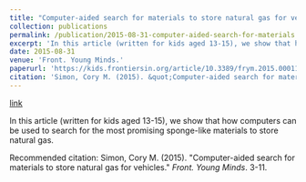```yaml
---
title: "Computer-aided search for materials to store natural gas for vehicles"
collection: publications
permalink: /publication/2015-08-31-computer-aided-search-for-materials
excerpt: 'In this article (written for kids aged 13-15), we show that how computers can be used to search for the most promising sponge-like materials to store natural gas.'
date: 2015-08-31
venue: 'Front. Young Minds.'
paperurl: 'https://kids.frontiersin.org/article/10.3389/frym.2015.00011'
citation: 'Simon, Cory M. (2015). &quot;Computer-aided search for materials to store natural gas for vehicles.&quot; <i>Front. Young Minds</i>. 3-11.'
---
```


<a href='https://kids.frontiersin.org/article/10.3389/frym.2015.00011'>link</a>

In this article (written for kids aged 13-15), we show that how computers can be used to search for the most promising sponge-like materials to store natural gas.

Recommended citation: Simon, Cory M. (2015). "Computer-aided search for materials to store natural gas for vehicles." <i>Front. Young Minds</i>. 3-11.